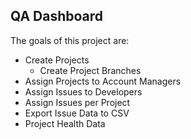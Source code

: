 ## QA Dashboard
The goals of this project are:
- Create Projects
  - Create Project Branches
- Assign Projects to Account Managers
- Assign Issues to Developers
- Assign Issues per Project
- Export Issue Data to CSV
- Project Health Data
